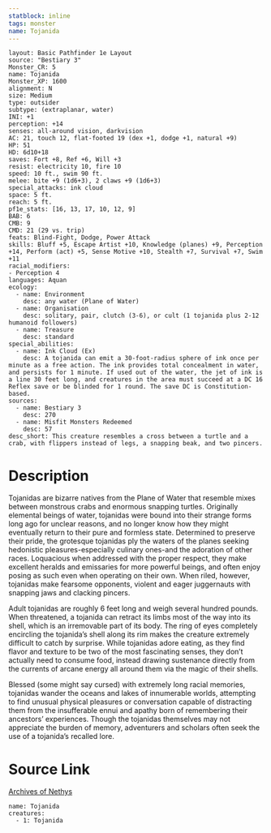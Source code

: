 ```yaml
---
statblock: inline
tags: monster
name: Tojanida
---
```

```statblock
layout: Basic Pathfinder 1e Layout
source: "Bestiary 3"
Monster_CR: 5
name: Tojanida
Monster_XP: 1600
alignment: N
size: Medium
type: outsider
subtype: (extraplanar, water)
INI: +1
perception: +14
senses: all-around vision, darkvision
AC: 21, touch 12, flat-footed 19 (dex +1, dodge +1, natural +9)
HP: 51
HD: 6d10+18
saves: Fort +8, Ref +6, Will +3
resist: electricity 10, fire 10
speed: 10 ft., swim 90 ft.
melee: bite +9 (1d6+3), 2 claws +9 (1d6+3)
special_attacks: ink cloud
space: 5 ft.
reach: 5 ft.
pf1e_stats: [16, 13, 17, 10, 12, 9]
BAB: 6
CMB: 9
CMD: 21 (29 vs. trip)
feats: Blind-Fight, Dodge, Power Attack
skills: Bluff +5, Escape Artist +10, Knowledge (planes) +9, Perception +14, Perform (act) +5, Sense Motive +10, Stealth +7, Survival +7, Swim +11
racial_modifiers:
- Perception 4
languages: Aquan
ecology:
  - name: Environment
    desc: any water (Plane of Water)
  - name: Organisation
    desc: solitary, pair, clutch (3-6), or cult (1 tojanida plus 2-12 humanoid followers)
  - name: Treasure
    desc: standard
special_abilities:
  - name: Ink Cloud (Ex)
    desc: A tojanida can emit a 30-foot-radius sphere of ink once per minute as a free action. The ink provides total concealment in water, and persists for 1 minute. If used out of the water, the jet of ink is a line 30 feet long, and creatures in the area must succeed at a DC 16 Reflex save or be blinded for 1 round. The save DC is Constitution-based.
sources:
  - name: Bestiary 3
    desc: 270
  - name: Misfit Monsters Redeemed
    desc: 57
desc_short: This creature resembles a cross between a turtle and a crab, with flippers instead of legs, a snapping beak, and two pincers.
```
# Description
Tojanidas are bizarre natives from the Plane of Water that resemble mixes between monstrous crabs and enormous snapping turtles. Originally elemental beings of water, tojanidas were bound into their strange forms long ago for unclear reasons, and no longer know how they might eventually return to their pure and formless state. Determined to preserve their pride, the grotesque tojanidas ply the waters of the planes seeking hedonistic pleasures-especially culinary ones-and the adoration of other races. Loquacious when addressed with the proper respect, they make excellent heralds and emissaries for more powerful beings, and often enjoy posing as such even when operating on their own. When riled, however, tojanidas make fearsome opponents, violent and eager juggernauts with snapping jaws and clacking pincers.

Adult tojanidas are roughly 6 feet long and weigh several hundred pounds. When threatened, a tojanida can retract its limbs most of the way into its shell, which is an irremovable part of its body. The ring of eyes completely encircling the tojanida’s shell along its rim makes the creature extremely difficult to catch by surprise. While tojanidas adore eating, as they find flavor and texture to be two of the most fascinating senses, they don’t actually need to consume food, instead drawing sustenance directly from the currents of arcane energy all around them via the magic of their shells.

Blessed (some might say cursed) with extremely long racial memories, tojanidas wander the oceans and lakes of innumerable worlds, attempting to find unusual physical pleasures or conversation capable of distracting them from the insufferable ennui and apathy born of remembering their ancestors’ experiences. Though the tojanidas themselves may not appreciate the burden of memory, adventurers and scholars often seek the use of a tojanida’s recalled lore.
# Source Link
[Archives of Nethys](https://aonprd.com/MonsterDisplay.aspx?ItemName=Tojanida)
```encounter-table
name: Tojanida
creatures:
  - 1: Tojanida
```
